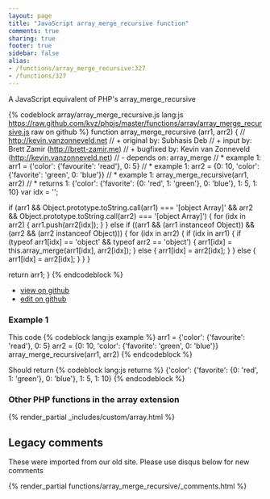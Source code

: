 ```yaml
---
layout: page
title: "JavaScript array_merge_recursive function"
comments: true
sharing: true
footer: true
sidebar: false
alias:
- /functions/array_merge_recursive:327
- /functions/327
---
```

<!-- Generated by Rakefile:build -->
A JavaScript equivalent of PHP's array_merge_recursive

{% codeblock array/array_merge_recursive.js lang:js https://raw.github.com/kvz/phpjs/master/functions/array/array_merge_recursive.js raw on github %}
function array_merge_recursive (arr1, arr2) {
  // http://kevin.vanzonneveld.net
  // +   original by: Subhasis Deb
  // +      input by: Brett Zamir (http://brett-zamir.me)
  // +   bugfixed by: Kevin van Zonneveld (http://kevin.vanzonneveld.net)
  // -    depends on: array_merge
  // *     example 1: arr1 = {'color': {'favourite': 'read'}, 0: 5}
  // *     example 1: arr2 = {0: 10, 'color': {'favorite': 'green', 0: 'blue'}}
  // *     example 1: array_merge_recursive(arr1, arr2)
  // *     returns 1: {'color': {'favorite': {0: 'red', 1: 'green'}, 0: 'blue'}, 1: 5, 1: 10}
  var idx = '';

  if (arr1 && Object.prototype.toString.call(arr1) === '[object Array]' &&
    arr2 && Object.prototype.toString.call(arr2) === '[object Array]') {
    for (idx in arr2) {
      arr1.push(arr2[idx]);
    }
  } else if ((arr1 && (arr1 instanceof Object)) && (arr2 && (arr2 instanceof Object))) {
    for (idx in arr2) {
      if (idx in arr1) {
        if (typeof arr1[idx] == 'object' && typeof arr2 == 'object') {
          arr1[idx] = this.array_merge(arr1[idx], arr2[idx]);
        } else {
          arr1[idx] = arr2[idx];
        }
      } else {
        arr1[idx] = arr2[idx];
      }
    }
  }

  return arr1;
}
{% endcodeblock %}

 - [view on github](https://github.com/kvz/phpjs/blob/master/functions/array/array_merge_recursive.js)
 - [edit on github](https://github.com/kvz/phpjs/edit/master/functions/array/array_merge_recursive.js)

### Example 1
This code
{% codeblock lang:js example %}
arr1 = {'color': {'favourite': 'read'}, 0: 5}
arr2 = {0: 10, 'color': {'favorite': 'green', 0: 'blue'}}
array_merge_recursive(arr1, arr2)
{% endcodeblock %}

Should return
{% codeblock lang:js returns %}
{'color': {'favorite': {0: 'red', 1: 'green'}, 0: 'blue'}, 1: 5, 1: 10}
{% endcodeblock %}


### Other PHP functions in the array extension
{% render_partial _includes/custom/array.html %}
## Legacy comments
These were imported from our old site. Please use disqus below for new comments
<div style="overflow-y: scroll; max-height: 500px;">
{% render_partial functions/array_merge_recursive/_comments.html %}
</div>
